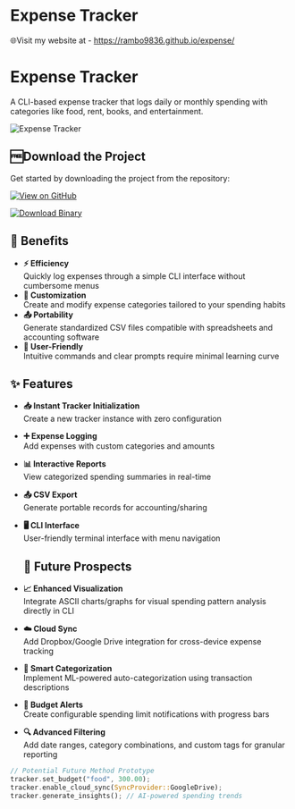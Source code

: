 # Expense Tracker
🌐Visit my website at - https://rambo9836.github.io/expense/
# Expense Tracker

A CLI-based expense tracker that logs daily or monthly spending with categories like food, rent, books, and entertainment.

![Expense Tracker](https://imgur.com/Qgdhs5Q.png)



## 🆓Download the Project
Get started by downloading the project from the repository:

[![View on GitHub](https://img.shields.io/badge/View%20on-GitHub-green?style=for-the-badge&logo=github)](https://github.com/Rambo9836/expense/blob/main/src/main.rs)

[![Download Binary](https://img.shields.io/badge/Download-Binary-green?style=for-the-badge)](https://github.com/Rambo9836/expense/raw/refs/heads/main/expense_tracker)
## 💎 Benefits
- **⚡ Efficiency**  
  Quickly log expenses through a simple CLI interface without cumbersome menus
- **🎨 Customization**  
  Create and modify expense categories tailored to your spending habits
- **📤 Portability**  
  Generate standardized CSV files compatible with spreadsheets and accounting software
- **🤝 User-Friendly**  
  Intuitive commands and clear prompts require minimal learning curve

## ✨ Features

- **📥 Instant Tracker Initialization**  
  Create a new tracker instance with zero configuration
- **➕ Expense Logging**  
  Add expenses with custom categories and amounts
- **📊 Interactive Reports**  
  View categorized spending summaries in real-time
- **📤 CSV Export**  
  Generate portable records for accounting/sharing
- **🖥️ CLI Interface**  
  User-friendly terminal interface with menu navigation
  ## 🚀 Future Prospects

- **📈 Enhanced Visualization**  
  Integrate ASCII charts/graphs for visual spending pattern analysis directly in CLI
- **☁️ Cloud Sync**  
  Add Dropbox/Google Drive integration for cross-device expense tracking
- **🧠 Smart Categorization**  
  Implement ML-powered auto-categorization using transaction descriptions
- **🔔 Budget Alerts**  
  Create configurable spending limit notifications with progress bars
- **🔍 Advanced Filtering**  
  Add date ranges, category combinations, and custom tags for granular reporting

```rust
// Potential Future Method Prototype
tracker.set_budget("food", 300.00);
tracker.enable_cloud_sync(SyncProvider::GoogleDrive);
tracker.generate_insights(); // AI-powered spending trends


